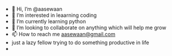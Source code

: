 - 👋 Hi, I’m @aasewaan
- 👀 I’m interested in leaarning coding
- 🌱 I’m currently learning python
- 💞️ I’m looking to collaborate on anything which will help me grow
- 📫 How to reach me  aasewaan@gmail.com
- just a lazy fellow trying to do something productive in life
- 

<!---
aasewaan/aasewaan is a ✨ special ✨ repository because its `README.md` (this file) appears on your GitHub profile.
You can click the Preview link to take a look at your changes.
--->
